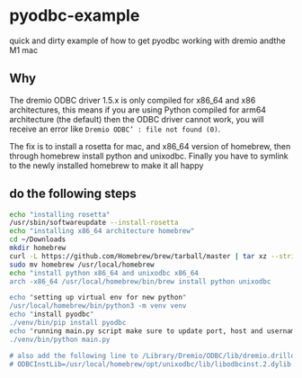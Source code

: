 # pyodbc-example

quick and dirty example of how to get pyodbc working with dremio andthe M1 mac


## Why

The dremio ODBC driver 1.5.x is only compiled for x86_64 and x86 architectures, this means if you are using Python compiled for arm64 architecture (the default) then the ODBC driver cannot work, you will receive an error like `Dremio ODBC’ : file not found (0)`.

The fix is to install a rosetta for mac, and x86_64 version of homebrew, then through homebrew install python and unixodbc. Finally you have to symlink to the newly installed homebrew to make it all happy

## do the following steps

```sh
echo "installing rosetta"
/usr/sbin/softwareupdate --install-rosetta
echo "installing x86_64 architecture homebrew"
cd ~/Downloads
mkdir homebrew
curl -L https://github.com/Homebrew/brew/tarball/master | tar xz --strip 1 -C homebrew
sudo mv homebrew /usr/local/homebrew
echo "install python x86_64 and unixodbc x86_64
arch -x86_64 /usr/local/homebrew/bin/brew install python unixodbc

echo "setting up virtual env for new python"
/usr/local/homebrew/bin/python3 -m venv venv
echo "install pyodbc"
./venv/bin/pip install pyodbc
echo "running main.py script make sure to update port, host and username and password" 
./venv/bin/python main.py

# also add the following line to /Library/Dremio/ODBC/lib/dremio.drillodbc.ini
# ODBCInstLib=/usr/local/homebrew/opt/unixodbc/lib/libodbcinst.2.dylib
```
